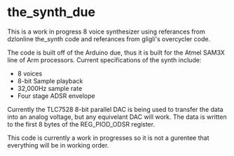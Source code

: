 # the_synth_due

This is a work in progress 8 voice synthesizer using referances from dzlonline the_synth code and referances from gligli's overcycler code. 

The code is built off of the Arduino due, thus it is built for the Atmel SAM3X line of Arm processors. Current specifications of the synth include:

* 8 voices
* 8-bit Sample playback
* 32,000Hz sample rate
* Four stage ADSR envelope

Currently the TLC7528 8-bit parallel DAC is being used to transfer the data into an analog voltage, but any equivelant DAC will work. The data is written to the first 8 bytes of the REG_PIOD_ODSR register.

This code is currently a work in progresses so it is not a gurentee that everything will be in working order.
